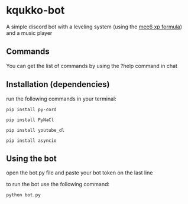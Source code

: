 # kqukko-bot
A simple discord bot with a leveling system (using the [mee6 xp formula](https://github.com/Mee6/Mee6-documentation/blob/master/docs/levels_xp.md)) and a music player
## Commands
You can get the list of commands by using the ?help command in chat
## Installation (dependencies)
run the following commands in your terminal:

```pip install py-cord```

```pip install PyNaCl```

```pip install youtube_dl```

```pip install asyncio```
## Using the bot
open the bot.py file and paste your bot token on the last line

to run the bot use the following command:

```python bot.py```
